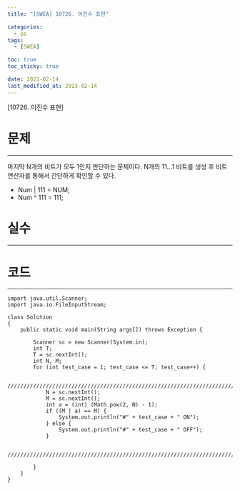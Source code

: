 ```yaml
---
title: "[SWEA] 10726. 이진수 표현"

categories:
  - ps
tags:
  - [SWEA]

toc: true
toc_sticky: true

date: 2023-02-14
last_modified_at: 2023-02-14
---
```


[10726. 이진수 표현]

# 문제

---

마지막 N개의 비트가 모두 1인지 판단하는 문제이다. N개의 11...1 비트를 생성 후 비트 연산자를 통해서 간단하게 확인할 수 있다.

- Num | 111 = NUM;
- Num ^ 111 = 111;

# 실수

---

# 코드

---

```
import java.util.Scanner;
import java.io.FileInputStream;

class Solution
{
	public static void main(String args[]) throws Exception {

        Scanner sc = new Scanner(System.in);
        int T;
        T = sc.nextInt();
        int N, M;
        for (int test_case = 1; test_case <= T; test_case++) {

            /////////////////////////////////////////////////////////////////////////////////////////////
            N = sc.nextInt();
            M = sc.nextInt();
            int a = (int) (Math.pow(2, N) - 1);
            if ((M | a) == M) {
                System.out.println("#" + test_case + " ON");
            } else {
                System.out.println("#" + test_case + " OFF");
            }

            /////////////////////////////////////////////////////////////////////////////////////////////

        }
    }
}
```
